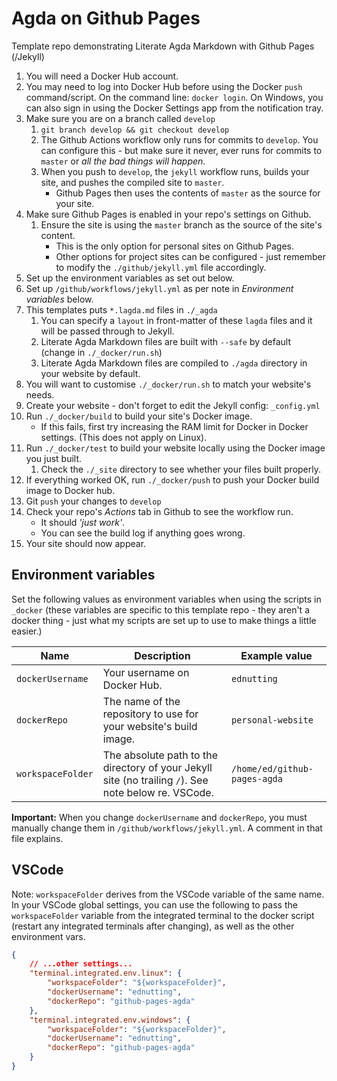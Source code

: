 # Agda on Github Pages

Template repo demonstrating Literate Agda Markdown with Github Pages (/Jekyll)

1. You will need a Docker Hub account.
1. You may need to log into Docker Hub before using the Docker `push` command/script. On the command line: `docker login`. On Windows, you can also sign in using the Docker Settings app from the notification tray.
1. Make sure you are on a branch called `develop`
    1. `git branch develop && git checkout develop`
    1. The Github Actions workflow only runs for commits to `develop`. You can configure this - but make sure it never, ever runs for commits to `master` or *all the bad things will happen*.
    1. When you push to `develop`, the `jekyll` workflow runs, builds your site, and pushes the compiled site to `master`.
        * Github Pages then uses the contents of `master` as the source for your site.
1. Make sure Github Pages is enabled in your repo's settings on Github.
    1. Ensure the site is using the `master` branch as the source of the site's content.
        * This is the only option for personal sites on Github Pages.
        * Other options for project sites can be configured - just remember to modify the `./github/jekyll.yml` file accordingly.
1. Set up the environment variables as set out below.
1. Set up `/github/workflows/jekyll.yml` as per note in *Environment variables* below.
1. This templates puts `*.lagda.md` files in `./_agda`
    1. You can specify a `layout` in front-matter of these `lagda` files and it will be passed through to Jekyll.
    1. Literate Agda Markdown files are built with `--safe` by default (change in `./_docker/run.sh`)
    1. Literate Agda Markdown files are compiled to `./agda` directory in your website by default.
1. You will want to customise `./_docker/run.sh` to match your website's needs.
1. Create your website - don't forget to edit the Jekyll config: `_config.yml`
1. Run `./_docker/build` to build your site's Docker image.
    * If this fails, first try increasing the RAM limit for Docker in Docker settings. (This does not apply on Linux).
1. Run `./_docker/test` to build your website locally using the Docker image you just built.
    1. Check the `./_site` directory to see whether your files built properly.
1. If everything worked OK, run `./_docker/push` to push your Docker build image to Docker hub.
1. Git `push` your changes to `develop`
1. Check your repo's *Actions* tab in Github to see the workflow run.
    * It should *'just work'*.
    * You can see the build log if anything goes wrong.
1. Your site should now appear.

## Environment variables

Set the following values as environment variables when using the scripts in `_docker` (these variables are specific to this template repo - they aren't a docker thing - just what my scripts are set up to use to make things a little easier.)

| Name | Description | Example value |
|------|-------------|----|
| `dockerUsername` | Your username on Docker Hub. | `ednutting` |
| `dockerRepo` | The name of the repository to use for your website's build image. | `personal-website` |
| `workspaceFolder` | The absolute path to the directory of your Jekyll site (no trailing `/`). See note below re. VSCode. | `/home/ed/github-pages-agda` |

**Important:** When you change `dockerUsername` and `dockerRepo`, you must manually change them in `/github/workflows/jekyll.yml`. A comment in that file explains.

## VSCode

Note: `workspaceFolder` derives from the VSCode variable of the same name. In your VSCode global settings, you can use the following to pass the `workspaceFolder` variable from the integrated terminal to the docker script (restart any integrated terminals after changing), as well as the other environment vars.

```json
{
    // ...other settings...
    "terminal.integrated.env.linux": {
        "workspaceFolder": "${workspaceFolder}",
        "dockerUsername": "ednutting",
        "dockerRepo": "github-pages-agda"
    },
    "terminal.integrated.env.windows": {
        "workspaceFolder": "${workspaceFolder}",
        "dockerUsername": "ednutting",
        "dockerRepo": "github-pages-agda"
    }
}
```
